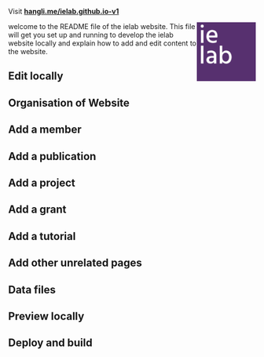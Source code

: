 Visit **[hangli.me/ielab.github.io-v1](http://hangli.me/ielab.github.io-v1)**

<img src="images/logos/ielab-page001.png" width="120px" height="120px" style="float: right;">

welcome to the README file of the ielab website. This file will get you set up and running to develop the ielab website locally and explain how to add and edit content to the website.

## Edit locally

## Organisation of Website

## Add a member

## Add a publication

## Add a project

## Add a grant

## Add a tutorial

## Add other unrelated pages

## Data files

## Preview locally

## Deploy and build

